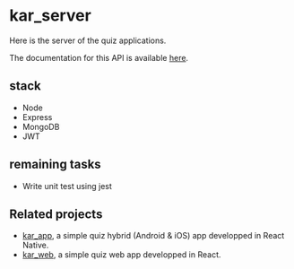 # kar_server

Here is the server of the quiz applications.

The documentation for this API is available [here](https://secure-cove-32923.herokuapp.com/api-docs/).

## stack

- Node
- Express
- MongoDB
- JWT

## remaining tasks

- Write unit test using jest

## Related projects

- [kar_app](https://github.com/YassLipton/kar_app), a simple quiz hybrid (Android & iOS) app developped in React Native.
- [kar_web](https://github.com/YassLipton/kar_web), a simple quiz web app developped in React.
